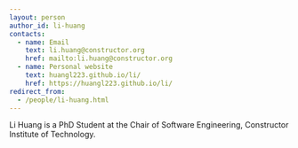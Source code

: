 ```yaml
---
layout: person
author_id: li-huang
contacts:
  - name: Email
    text: li.huang@constructor.org
    href: mailto:li.huang@constructor.org
  - name: Personal website
    text: huangl223.github.io/li/
    href: https://huangl223.github.io/li/
redirect_from:
  - /people/li-huang.html
---
```

Li Huang is a PhD Student at the Chair of Software Engineering, Constructor Institute of Technology.

